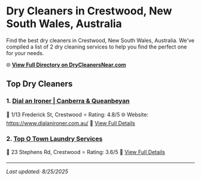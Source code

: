 # Dry Cleaners in Crestwood, New South Wales, Australia

Find the best dry cleaners in Crestwood, New South Wales, Australia. We've compiled a list of 2 dry cleaning services to help you find the perfect one for your needs.

🌐 **[View Full Directory on DryCleanersNear.com](https://drycleanersnear.com/city/Australia/New%20South%20Wales/Crestwood)**

## Top Dry Cleaners

### 1. [Dial an Ironer | Canberra & Queanbeyan](https://drycleanersnear.com/dryCleaner/68a2893ae025a3a8d28d3954/dial-an-ironer-canberra-queanbeyan)
📍 1/13 Frederick St, Crestwood
⭐ Rating: 4.8/5
🌐 Website: https://www.dialanironer.com.au/
🔗 [View Full Details](https://drycleanersnear.com/dryCleaner/68a2893ae025a3a8d28d3954/dial-an-ironer-canberra-queanbeyan)

### 2. [Top O Town Laundry Services](https://drycleanersnear.com/dryCleaner/68a289d4e025a3a8d28d3dce/top-o-town-laundry-services)
📍 23 Stephens Rd, Crestwood
⭐ Rating: 3.6/5
🔗 [View Full Details](https://drycleanersnear.com/dryCleaner/68a289d4e025a3a8d28d3dce/top-o-town-laundry-services)


---

*Last updated: 8/25/2025*
